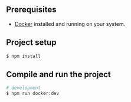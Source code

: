## Prerequisites

- [Docker](https://www.docker.com/) installed and running on your system.

## Project setup

```bash
$ npm install
```

## Compile and run the project

```bash
# development
$ npm run docker:dev
```
